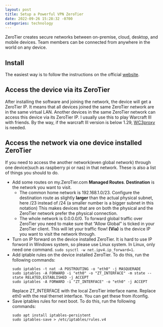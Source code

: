 ```yaml
---
layout: post
title: Setup a Powerful VPN ZeroTier
date: 2022-09-26 15:28:32 -0700
categories: technology
---
```


ZeroTier creates secure networks between on-premise, cloud, desktop, and mobile devices. Team members can be connected from anywhere in the world on any device.

## Install

The easiest way is to follow the instructions on the official [website](https://www.zerotier.com/download/).

## Access the device via its ZeroTier

After installing the software and joining the network, the device will get a ZeroTier IP. It means that all devices joined the same ZeroTier network are in the same virtual LAN. Another devices in the same ZeroTier network can access this device via its ZeroTier IP. I usually use this to play Warcraft III with friends. By the way, if the warcraft III version is below 1.29, [WC3proxy](https://github.com/FooleAU/wc3proxy) is needed.

## Access the network via one device installed ZeroTier

If you need to access the another network(even global network) through one device(such as raspberry pi or nas) in that network. These is also a list of things you should to do.

- Add some routes on my.ZeroTier.com **Managed Routes**.
  **Destination** is the network you want to visit.
  - The common home network is 192.168.1.0/23.
    Configure the destination route as slightly **larger** than the actual physical subnet, here /23 instead of /24 (a smaller number is a bigger subnet in this notation) This makes devices that are on both the physical and the ZeroTier network prefer the physical connection.
  - The whole network is 0.0.0.0/0.
    To forward global traffic over ZeroTier you need to make sure that “Allow Global” is ticked in your ZeroTier client. This will let your traffic flow!
    **(Via)** is the device IP you want to visit the network through.
- Turn on IP forward on the device installed ZeroTier.
  It is hard to use IP forword in Windows system, so please use Linux system.
  In Linux, only need one command. `sudo sysctl -w net.ipv4.ip_forward=1`.
- Add iptable rules on the device installed ZeroTier. To do this, run the following commands:
  ```shell
  sudo iptables -t nat -A POSTROUTING -o "eth0" -j MASQUERADE
  sudo iptables -A FORWARD -i "eth0" -o "ZT_INTERFACE" -m state --state RELATED,ESTABLISHED -j ACCEPT
  sudo iptables -A FORWARD -i "ZT_INTERFACE" -o "eth0" -j ACCEPT
  ```
  Replace ZT_INTERFACE with the local ZeroTier interface name.
  Replace eth0 with the real thernet interface.
  You can get these from ifconfig.
- Save iptables rules for next boot. To do this, run the following commands:
  ```shell
  sudo apt install iptables-persistent
  sudo iptables-save > /etc/iptables/rules.v4
  ```
